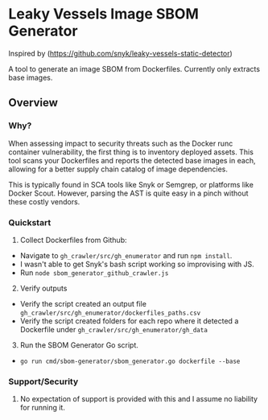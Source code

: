 # Leaky Vessels Image SBOM Generator

Inspired by (https://github.com/snyk/leaky-vessels-static-detector)


A tool to generate an image SBOM from Dockerfiles. Currently only extracts base images.

## Overview

### Why?

When assessing impact to security threats such as the Docker runc container vulnerability, the first thing is to inventory deployed assets. This tool scans your Dockerfiles and reports the detected base images in each, allowing for a better supply chain catalog of image dependencies.

This is typically found in SCA tools like Snyk or Semgrep, or platforms like Docker Scout. However, parsing the AST is quite easy in a pinch without these costly vendors.

### Quickstart

1. Collect Dockerfiles from Github:
  - Navigate to `gh_crawler/src/gh_enumerator` and run `npm install`. 
  - I wasn't able to get Snyk's bash script working so improvising with JS.
  - Run `node sbom_generator_github_crawler.js`
2. Verify outputs
  - Verify the script created an output file `gh_crawler/src/gh_enumerator/dockerfiles_paths.csv`
  - Verify the script created folders for each repo where it detected a Dockerfile under `gh_crawler/src/gh_enumerator/gh_data`

3. Run the SBOM Generator Go script.
  - `go run cmd/sbom-generator/sbom_generator.go dockerfile --base`


### Support/Security

1. No expectation of support is provided with this and I assume no liability for running it. 
